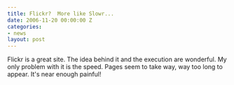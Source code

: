 ```yaml
---
title: Flickr?  More like Slowr...
date: 2006-11-20 00:00:00 Z
categories:
- news
layout: post
---
```


Flickr is a great site.  The idea behind it and the execution are wonderful.  My only problem with it is the speed.  Pages seem to take way, way too long to appear.  It's near enough painful!
